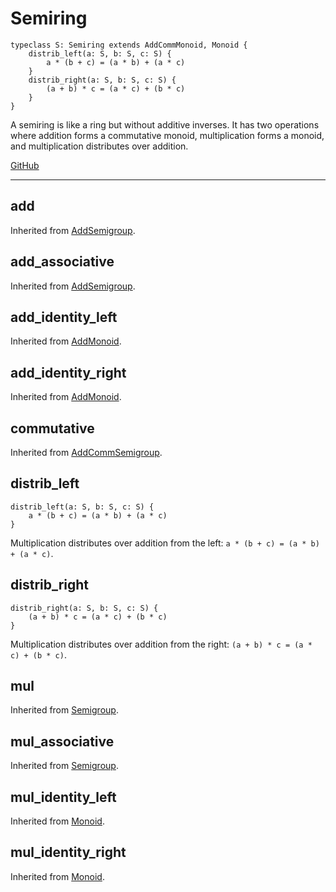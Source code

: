 # Semiring

```acorn
typeclass S: Semiring extends AddCommMonoid, Monoid {
    distrib_left(a: S, b: S, c: S) {
        a * (b + c) = (a * b) + (a * c)
    }
    distrib_right(a: S, b: S, c: S) {
        (a + b) * c = (a * c) + (b * c)
    }
}
```

A semiring is like a ring but without additive inverses.
It has two operations where addition forms a commutative monoid, multiplication forms a monoid,
and multiplication distributes over addition.

[GitHub](https://github.com/acornprover/acornlib/blob/master/src/semiring.ac)

---
## add
Inherited from [AddSemigroup](../AddSemigroup/#add).
## add_associative
Inherited from [AddSemigroup](../AddSemigroup/#add_associative).
## add_identity_left
Inherited from [AddMonoid](../AddMonoid/#add_identity_left).
## add_identity_right
Inherited from [AddMonoid](../AddMonoid/#add_identity_right).
## commutative
Inherited from [AddCommSemigroup](../AddCommSemigroup/#commutative).
## distrib_left

```acorn
distrib_left(a: S, b: S, c: S) {
    a * (b + c) = (a * b) + (a * c)
}
```

Multiplication distributes over addition from the left: `a * (b + c) = (a * b) + (a * c)`.
## distrib_right

```acorn
distrib_right(a: S, b: S, c: S) {
    (a + b) * c = (a * c) + (b * c)
}
```

Multiplication distributes over addition from the right: `(a + b) * c = (a * c) + (b * c)`.
## mul
Inherited from [Semigroup](../Semigroup/#mul).
## mul_associative
Inherited from [Semigroup](../Semigroup/#mul_associative).
## mul_identity_left
Inherited from [Monoid](../Monoid/#mul_identity_left).
## mul_identity_right
Inherited from [Monoid](../Monoid/#mul_identity_right).
